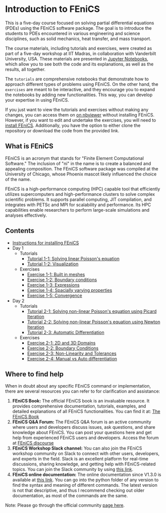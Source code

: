 # Introduction to FEniCS

This is a five-day course focused on solving partial differential equations (PDEs) using the FEniCS software package. The goal is to introduce the students to PDEs encountered in various engineering and science disciplines, such as solid mechanics, heat transfer, and mass transport. 

The course materials, including tutorials and exercises, were created as part of a five-day workshop at IIT Madras, in collaboration with Vanderbilt University, USA. These materials are presented in [Jupyter Notebooks](https://jupyter.org/), which allow you to see both the code and its explanations, as well as the results, all together.

The `tutorials` are comprehensive notebooks that demonstrate how to approach different types of problems using FEniCS. On the other hand, the `exercises` are meant to be interactive, and they encourage you to expand the notebooks by adding new functionalities. This way, you can develop your expertise in using FEniCS.

If you just want to view the tutorials and exercises without making any changes, you can access them on [on nbviewer](https://nbviewer.org/github/iitrabhi/iitm-fenics-course/blob/48a6a14f8f7c27f2a32cf1ea101e18934d254b01/README.ipynb) without installing FEniCS. However, if you want to edit and undertake the exercises, you will need to  [install FEniCS](install-instructions.ipynb). Additionally, you have the option to either clone the repository or download the code from the provided link.

## What is FEniCS

FEniCS is an acronym that stands for "Finite Element Computational Software." The inclusion of "ni" in the name is to create a balanced and appealing composition. The FEniCS software package was compiled at the University of Chicago, whose Phoenix mascot likely influenced the choice of the name.

FEniCS is a high-performance computing (HPC) capable tool that efficiently utilizes supercomputers and high-performance clusters to solve complex scientific problems. It supports parallel computing, JIT compilation, and integrates with PETSc and MPI for scalability and performance. Its HPC capabilities enable researchers to perform large-scale simulations and analyses effectively.

## Contents
- [Instructions for installing FEniCS](install-instructions.ipynb)
- Day 1
  - Tutorials
    - [Tutorial 1-1: Solving linear Poisson's equation](src/day-1/tutorials/1_linear_poisson.ipynb)
    - [Tutorial 1-2: Visualization](src\day-1\tutorials\2_visualization.ipynb)
  - Exercises
    - [Exercise 1-1: Built in meshes](src\day-1\exercises\1_built_in_mesh.ipynb)
    - [Exercise 1-2: Boundary conditions](src\day-1\exercises\2_boundary_conditions.ipynb)
    - [Exercise 1-3: Expressions](src\day-1\exercises\3_expressions.ipynb)
    - [Exercise 1-4: Spacially varying properties](src\day-1\exercises\4_spacially_varying_properties.ipynb)
    - [Exercise 1-5: Convergence](src\day-1\exercises\5_convergence.ipynb)
- Day 2
  - Tutorials
    - [Tutorial 2-1: Solving non-linear Poisson's equation using Picard Iteration](src\day-2\tutorials\1_non_linear_poisson_picard.ipynb)
    - [Tutorial 2-2: Solving non-linear Poisson's equation using Newton Iteration](src\day-2\tutorials\2_non_linear_poisson_newton.ipynb)
    - [Tutorial 2-3: Automatic Differentiation](src\day-2\tutorials\3_non_linear_poisson_newton_auto_diff.ipynb)
  - Exercises
    - [Exercise 2-1: 2D and 3D Domains](src\day-2\exercises\1_2d_3d_domains.ipynb)
    - [Exercise 2-2: Boundary Conditions](src\day-2\exercises\2_boundary_conditions.ipynb)
    - [Exercise 2-3: Non-Linearity and Tolerances](src\day-2\exercises\3_non_linearity_tolerances.ipynb)
    - [Exercise 2-4: Manual vs Auto differentiation](src\day-2\exercises\4_manual_auto_differentiation.ipynb)


## Where to find help

When in doubt about any specific FEniCS command or implementation, there are several resources you can refer to for clarification and assistance:

1. **FEniCS Book:** The official FEniCS book is an invaluable resource. It provides comprehensive documentation, tutorials, examples, and detailed explanations of all FEniCS functionalities. You can find it at: [The FEniCS Book](https://fenicsproject.org/book/)
2. **FEniCS Q&A Forum:** The FEniCS Q&A forum is an active community where users and developers discuss issues, ask questions, and share knowledge about FEniCS. You can post your questions here and get help from experienced FEniCS users and developers. Access the forum at [FEniCS discourse](https://fenicsproject.discourse.group/)
3. **FEniCS Workshop Slack channel:** You can also join the FEniCS workshop community on Slack to connect with other users, developers, and experts in the field. Slack is an excellent platform for real-time discussions, sharing knowledge, and getting help with FEniCS-related topics. You can join the Slack community by using [this link](https://join.slack.com/t/fenicsworkshop/shared_invite/zt-1zqrdlvmr-LziJQ59NdEOBzn7YZf59hg). 
4. **FEniCS online documentation:** The online documentation since V1.3.0 is available at [this link](https://fenicsproject.org/olddocs/dolfin/). You can go into the python folder of any version to find the syntax and meaning of different commands. The latest version is not that descriptive, and thus I recommend checking out older documentation, as most of the commands are the same.

Note: Please go through the official community [page here](https://fenicsproject.org/community/).